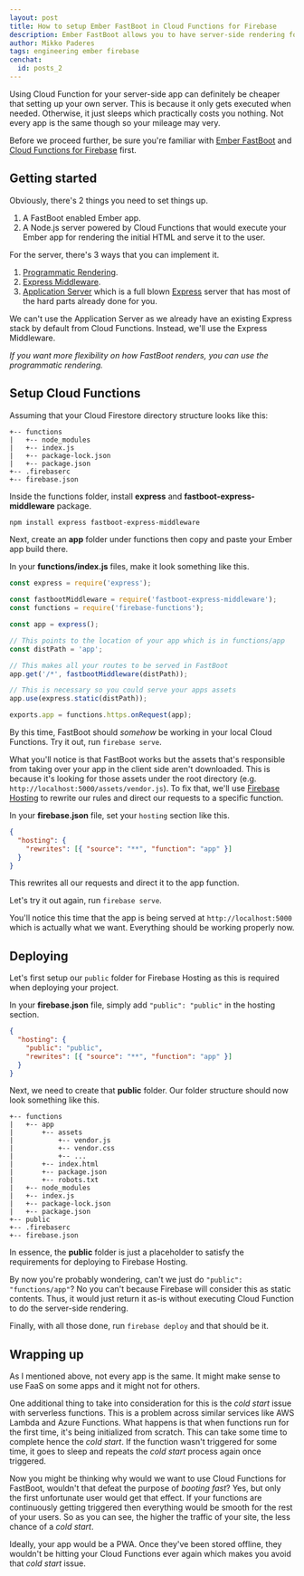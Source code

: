 ```yaml
---
layout: post
title: How to setup Ember FastBoot in Cloud Functions for Firebase
description: Ember FastBoot allows you to have server-side rendering for your Ember app. But rather than setting up your own server, you can actually deploy it to functions as a service (FaaS) like Google Cloud Functions.
author: Mikko Paderes
tags: engineering ember firebase
cenchat:
  id: posts_2
---
```


Using Cloud Function for your server-side app can definitely be cheaper that setting up your own server. This is because it only gets executed when needed. Otherwise, it just sleeps which practically costs you nothing. Not every app is the same though so your mileage may very.

Before we proceed further, be sure you're familiar with [Ember FastBoot](https://ember-fastboot.com) and [Cloud Functions for Firebase](https://firebase.google.com/products/functions/) first.

## Getting started

Obviously, there's 2 things you need to set things up.

1. A FastBoot enabled Ember app.
2. A Node.js server powered by Cloud Functions that would execute your Ember app for rendering the initial HTML and serve it to the user.

For the server, there's 3 ways that you can implement it.

1. [Programmatic Rendering](https://github.com/ember-fastboot/fastboot).
2. [Express Middleware](https://github.com/ember-fastboot/fastboot-express-middleware).
3. [Application Server](https://github.com/ember-fastboot/fastboot-app-server) which is a full blown [Express](https://expressjs.com) server that has most of the hard parts already done for you.

We can't use the Application Server as we already have an existing Express stack by default from Cloud Functions. Instead, we'll use the Express Middleware.

*If you want more flexibility on how FastBoot renders, you can use the programmatic rendering.*

## Setup Cloud Functions

Assuming that your Cloud Firestore directory structure looks like this:

```
+-- functions
|   +-- node_modules
|   +-- index.js
|   +-- package-lock.json
|   +-- package.json
+-- .firebaserc
+-- firebase.json
```

Inside the functions folder, install **express** and **fastboot-express-middleware** package.

```bash
npm install express fastboot-express-middleware
```

Next, create an **app** folder under functions then copy and paste your Ember app build there.

In your **functions/index.js** files, make it look something like this.

```javascript
const express = require('express');

const fastbootMiddleware = require('fastboot-express-middleware');
const functions = require('firebase-functions');

const app = express();

// This points to the location of your app which is in functions/app
const distPath = 'app';

// This makes all your routes to be served in FastBoot
app.get('/*', fastbootMiddleware(distPath));

// This is necessary so you could serve your apps assets
app.use(express.static(distPath));

exports.app = functions.https.onRequest(app);
```

By this time, FastBoot should *somehow* be working in your local Cloud Functions. Try it out, run `firebase serve`.

What you'll notice is that FastBoot works but the assets that's responsible from taking over your app in the client side aren't downloaded. This is because it's looking for those assets under the root directory (e.g. `http://localhost:5000/assets/vendor.js`). To fix that, we'll use [Firebase Hosting](https://firebase.google.com/docs/hosting/) to rewrite our rules and direct our requests to a specific function.

In your **firebase.json** file, set your `hosting` section like this.

```json
{
  "hosting": {
    "rewrites": [{ "source": "**", "function": "app" }]
  }
}
```

This rewrites all our requests and direct it to the app function.

Let's try it out again, run `firebase serve`.

You'll notice this time that the app is being served at `http://localhost:5000` which is actually what we want. Everything should be working properly now.

## Deploying

Let's first setup our `public` folder for Firebase Hosting as this is required when deploying your project.

In your **firebase.json** file, simply add `"public": "public"` in the hosting section.

```json
{
  "hosting": {
    "public": "public",
    "rewrites": [{ "source": "**", "function": "app" }]
  }
}
```

Next, we need to create that **public** folder. Our folder structure should now look something like this.

```
+-- functions
|   +-- app
|       +-- assets
|           +-- vendor.js
|           +-- vendor.css
|           +-- ...
|       +-- index.html
|       +-- package.json
|       +-- robots.txt
|   +-- node_modules
|   +-- index.js
|   +-- package-lock.json
|   +-- package.json
+-- public
+-- .firebaserc
+-- firebase.json
```

In essence, the **public** folder is just a placeholder to satisfy the requirements for deploying to Firebase Hosting.

By now you're probably wondering, can't we just do `"public": "functions/app"`? No you can't because Firebase will consider this as static contents. Thus, it would just return it as-is without executing Cloud Function to do the server-side rendering.

Finally, with all those done, run `firebase deploy` and that should be it.

## Wrapping up

As I mentioned above, not every app is the same. It might make sense to use FaaS on some apps and it might not for others.

One additional thing to take into consideration for this is the *cold start* issue with serverless functions. This is a problem across similar services like AWS Lambda and Azure Functions. What happens is that when functions run for the first time, it's being initialized from scratch. This can take some time to complete hence the *cold start*. If the function wasn't triggered for some time, it goes to sleep and repeats the *cold start* process again once triggered.

Now you might be thinking why would we want to use Cloud Functions for FastBoot, wouldn't that defeat the purpose of *booting fast*? Yes, but only the first unfortunate user would get that effect. If your functions are continuously getting triggered then everything would be smooth for the rest of your users. So as you can see, the higher the traffic of your site, the less chance of a *cold start*.

Ideally, your app would be a PWA. Once they've been stored offline, they wouldn't be hitting your Cloud Functions ever again which makes you avoid that *cold start* issue.
